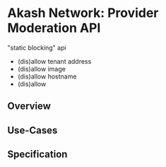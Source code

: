 # Akash Network: Provider Moderation API

"static blocking" api

* (dis)allow tenant address
* (dis)allow image
* (dis)allow hostname
* (dis)allow 

## Overview
## Use-Cases
## Specification
